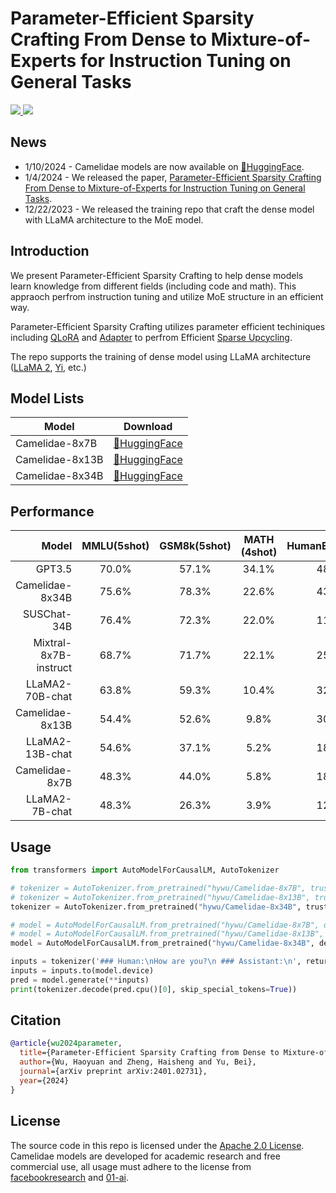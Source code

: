 # Parameter-Efficient Sparsity Crafting From Dense to Mixture-of-Experts for Instruction Tuning on General Tasks

<a href="https://github.com/wuhy68/Parameter-Efficient-MoE/blob/master/LICENSE">
  <img src="https://img.shields.io/badge/Code_License-Apache_2.0-lightblue">
</a>
<a href="https://huggingface.co/hywu">
  <img src="https://img.shields.io/badge/🤗-Huggingface%20Repo-green.svg">
</a>

## News
- 1/10/2024 - Camelidae models are now available on [🤗HuggingFace](https://huggingface.co/hywu).
- 1/4/2024 - We released the paper, [Parameter-Efficient Sparsity Crafting From Dense to Mixture-of-Experts for Instruction Tuning on General Tasks](https://arxiv.org/abs/2401.02731).
- 12/22/2023 - We released the training repo that craft the dense model with LLaMA architecture to the MoE model.

## Introduction
We present Parameter-Efficient Sparsity Crafting to help dense models learn knowledge from different fields (including code and math). This appraoch perfrom instruction tuning and utilize MoE structure in an efficient way.

Parameter-Efficient Sparsity Crafting utilizes parameter efficient techiniques including [QLoRA](https://arxiv.org/abs/2305.14314) and [Adapter](https://arxiv.org/abs/1902.00751) to perfrom Efficient [Sparse Upcycling](https://arxiv.org/abs/2212.05055).

The repo supports the training of dense model using LLaMA architecture ([LLaMA 2](https://arxiv.org/abs/2307.09288), [Yi](https://huggingface.co/01-ai), etc.)

## Model Lists
| Model | Download  
|---|---
Camelidae-8x7B   | [🤗HuggingFace](https://huggingface.co/hywu/Camelidae-8x7B)
Camelidae-8x13B  | [🤗HuggingFace](https://huggingface.co/hywu/Camelidae-8x13B)
Camelidae-8x34B  | [🤗HuggingFace](https://huggingface.co/hywu/Camelidae-8x34B) 

## Performance
| Model | MMLU(5shot) | GSM8k(5shot) | MATH (4shot) | HumanEval(0shot) | MBPP(4shot) | HellaSwag(10shot) | TriviaQA(0shot) |
|----------------------:|:------------:|:-------------:|:------------:|:-----------------:|:------------:|:------------------:|:----------------:|
| GPT3.5 | 70.0% | 57.1% | 34.1% | 48.1% | - | 85.5 | - |
| Camelidae-8x34B | 75.6% | 78.3% | 22.6% | 43.9% | 41.4% | 85.3% | 63.4% |
| SUSChat-34B | 76.4% | 72.3% | 22.0% | 11.6% | 40.2% | 83.9% | 56.1% |
| Mixtral-8x7B-instruct | 68.7% | 71.7% | 22.1% | 25.6% | 40.6 | 85.5% | 57.7% |
| LLaMA2-70B-chat | 63.8% | 59.3% | 10.4% | 32.3% | 35.6% | 84.8% | 63.0% |
| Camelidae-8x13B | 54.4% | 52.6% | 9.8% | 30.6% | 30.4% | 82.5% | 59.4% |
| LLaMA2-13B-chat | 54.6% | 37.1% | 5.2% | 18.9% | 27.2% | 81.9% | 55.0% |
| Camelidae-8x7B | 48.3% | 44.0% | 5.8% | 18.3% | 23.4% | 79.2% | 51.0% |
| LLaMA2-7B-chat | 48.3% | 26.3% | 3.9% | 12.2% | 17.6% | 78.6% | 46.4% |

## Usage
```python
from transformers import AutoModelForCausalLM, AutoTokenizer

# tokenizer = AutoTokenizer.from_pretrained("hywu/Camelidae-8x7B", trust_remote_code=True)
# tokenizer = AutoTokenizer.from_pretrained("hywu/Camelidae-8x13B", trust_remote_code=True)
tokenizer = AutoTokenizer.from_pretrained("hywu/Camelidae-8x34B", trust_remote_code=True)

# model = AutoModelForCausalLM.from_pretrained("hywu/Camelidae-8x7B", device_map="auto", trust_remote_code=True).eval()
# model = AutoModelForCausalLM.from_pretrained("hywu/Camelidae-8x13B", device_map="auto", trust_remote_code=True).eval()
model = AutoModelForCausalLM.from_pretrained("hywu/Camelidae-8x34B", device_map="auto", trust_remote_code=True).eval()

inputs = tokenizer('### Human:\nHow are you?\n ### Assistant:\n', return_tensors='pt')
inputs = inputs.to(model.device)
pred = model.generate(**inputs)
print(tokenizer.decode(pred.cpu()[0], skip_special_tokens=True))
```

## Citation
```bibtex
@article{wu2024parameter,
  title={Parameter-Efficient Sparsity Crafting from Dense to Mixture-of-Experts for Instruction Tuning on General Tasks},
  author={Wu, Haoyuan and Zheng, Haisheng and Yu, Bei},
  journal={arXiv preprint arXiv:2401.02731},
  year={2024}
}
```

## License
The source code in this repo is licensed under the [Apache 2.0 License](https://github.com/wuhy68/Parameter-Efficient-MoE/blob/master/LICENSE). Camelidae models are developed for academic research and free commercial use, all usage must adhere to the license from [facebookresearch](https://github.com/facebookresearch/llama/blob/main/LICENSE) and [01-ai](https://github.com/01-ai/Yi/blob/main/MODEL_LICENSE_AGREEMENT.txt).